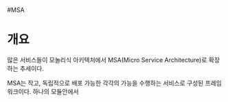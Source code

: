 #MSA 

# 개요

많은 서비스들이 모놀리식 아키텍처에서 MSA(Micro Service Architecture)로 확장하는 추세이다. 

MSA는 작고, 독립적으로 배포 가능한 각각의 가능을 수행하는 서비스로 구성된 프레임워크이다.
하나의 모듈안에서 